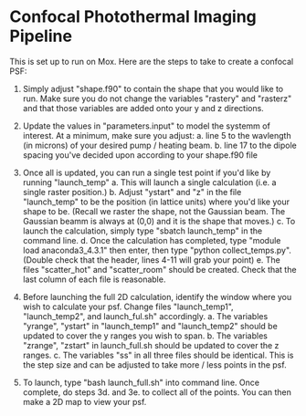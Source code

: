 # Confocal Photothermal Imaging Pipeline

This is set up to run on Mox. Here are the steps to take to create a confocal PSF:

1. Simply adjust "shape.f90" to contain the shape that you would like to run. Make sure you do not change the variables "rastery" and "rasterz" and that those variables are added onto your y and z directions. 

2. Update the values in "parameters.input" to model the systemm of interest. At a minimum, make sure you adjust:
    a. line 5 to the wavlength (in microns) of your desired pump / heating beam.
    b. line 17 to the dipole spacing you've decided upon according to your shape.f90 file

3. Once all is updated, you can run a single test point if you'd like by running "launch_temp"
    a. This will launch a single calculation (i.e. a single raster position.)
    b. Adjust "ystart" and "z" in the file "launch_temp" to be the position (in lattice units) where you'd like your shape to be. (Recall we raster the shape, not the Gaussian beam. The Gaussian beamm is always at (0,0) and it is the shape that moves.)
    c. To launch the calculation, simply type "sbatch launch_temp" in the command line.
    d. Once the calculation has completed, type "module load anaconda3_4.3.1" then enter, then type "python collect_temps.py". (Double check that the header, lines 4-11 will grab your point)
    e. The files "scatter_hot" and "scatter_room" should be created. Check that the last column of each file is reasonable.

4. Before launching the full 2D calculation, identify the window where you wish to calculate your psf. Change files "launch_temp1", "launch_temp2", and launch_ful.sh" accordingly.
    a. The variables "yrange", "ystart" in "launch_temp1" and "launch_temp2" should be updated to cover the y ranges you wish to span. 
    b. The variables "zrange", "zstart" in launch_full.sh should be updated to cover the z ranges.
    c. The variables "ss" in all three files should be identical. This is the step size and can be adjusted to take more / less points in the psf.

5. To launch, type "bash launch_full.sh" into command line. Once complete, do steps 3d. and 3e. to collect all of the points. You can then make a 2D map to view your psf.
    
   
